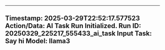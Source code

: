 
---
**Timestamp:** 2025-03-29T22:52:17.577523
**Action/Data:**
AI Task Run Initialized.
Run ID: 20250329_225217_555433_ai_task
Input Task: Say hi
Model: llama3
---
